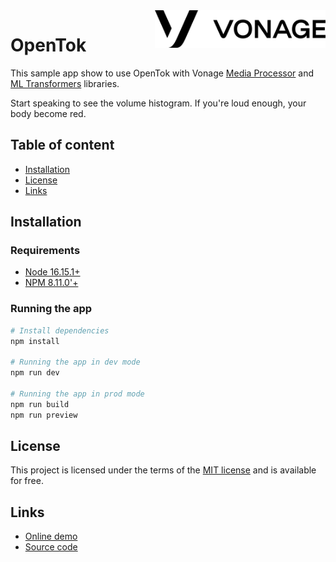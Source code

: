 
<a href="https://www.vonage.com/">
    <img src="public/logo.png" alt="Vonage logo" title="Vonage" align="right" height="60" />
</a>

# OpenTok

This sample app show to use OpenTok with Vonage [Media Processor](https://github.com/Vonage/media-processor) and [ML Transformers](https://github.com/Vonage/ml-transformers) libraries.

Start speaking to see the volume histogram. If you're loud enough, your body become red.

## Table of content

- [Installation](#installation)
- [License](#license)
- [Links](#links)

## Installation

### Requirements
* [Node 16.15.1+](https://nodejs.org/en/)
* [NPM 8.11.0'+](https://npmjs.org/)

### Running the app

``` bash
# Install dependencies
npm install

# Running the app in dev mode
npm run dev

# Running the app in prod mode
npm run build
npm run preview
```

## License

This project is licensed under the terms of the [MIT license](https://opensource.org/licenses/MIT) and is available for free.

## Links

* [Online demo](https://vonage-opentok-sample.s3.amazonaws.com/index.html)
* [Source code](https://github.com/Vonage/vonage-media-transformers-samples/tree/main/examples/providers/opentok)
